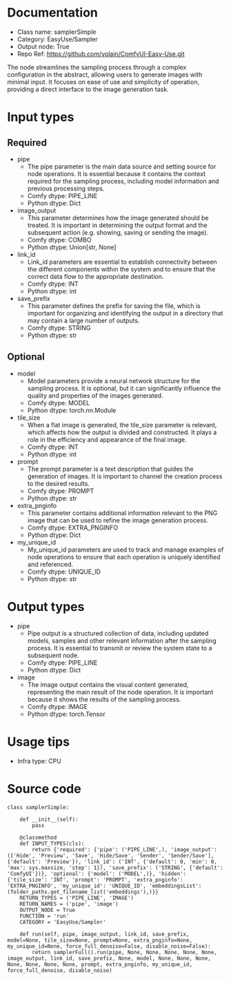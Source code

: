 # Documentation
- Class name: samplerSimple
- Category: EasyUse/Sampler
- Output node: True
- Repo Ref: https://github.com/yolain/ComfyUI-Easy-Use.git

The node streamlines the sampling process through a complex configuration in the abstract, allowing users to generate images with minimal input. It focuses on ease of use and simplicity of operation, providing a direct interface to the image generation task.

# Input types
## Required
- pipe
    - The pipe parameter is the main data source and setting source for node operations. It is essential because it contains the context required for the sampling process, including model information and previous processing steps.
    - Comfy dtype: PIPE_LINE
    - Python dtype: Dict
- image_output
    - This parameter determines how the image generated should be treated. It is important in determining the output format and the subsequent action (e.g. showing, saving or sending the image).
    - Comfy dtype: COMBO
    - Python dtype: Union[str, None]
- link_id
    - Link_id parameters are essential to establish connectivity between the different components within the system and to ensure that the correct data flow to the appropriate destination.
    - Comfy dtype: INT
    - Python dtype: int
- save_prefix
    - This parameter defines the prefix for saving the file, which is important for organizing and identifying the output in a directory that may contain a large number of outputs.
    - Comfy dtype: STRING
    - Python dtype: str
## Optional
- model
    - Model parameters provide a neural network structure for the sampling process. It is optional, but it can significantly influence the quality and properties of the images generated.
    - Comfy dtype: MODEL
    - Python dtype: torch.nn.Module
- tile_size
    - When a flat image is generated, the tile_size parameter is relevant, which affects how the output is divided and constructed. It plays a role in the efficiency and appearance of the final image.
    - Comfy dtype: INT
    - Python dtype: int
- prompt
    - The prompt parameter is a text description that guides the generation of images. It is important to channel the creation process to the desired results.
    - Comfy dtype: PROMPT
    - Python dtype: str
- extra_pnginfo
    - This parameter contains additional information relevant to the PNG image that can be used to refine the image generation process.
    - Comfy dtype: EXTRA_PNGINFO
    - Python dtype: Dict
- my_unique_id
    - My_unique_id parameters are used to track and manage examples of node operations to ensure that each operation is uniquely identified and referenced.
    - Comfy dtype: UNIQUE_ID
    - Python dtype: str

# Output types
- pipe
    - Pipe output is a structured collection of data, including updated models, samples and other relevant information after the sampling process. It is essential to transmit or review the system state to a subsequent node.
    - Comfy dtype: PIPE_LINE
    - Python dtype: Dict
- image
    - The image output contains the visual content generated, representing the main result of the node operation. It is important because it shows the results of the sampling process.
    - Comfy dtype: IMAGE
    - Python dtype: torch.Tensor

# Usage tips
- Infra type: CPU

# Source code
```
class samplerSimple:

    def __init__(self):
        pass

    @classmethod
    def INPUT_TYPES(cls):
        return {'required': {'pipe': ('PIPE_LINE',), 'image_output': (['Hide', 'Preview', 'Save', 'Hide/Save', 'Sender', 'Sender/Save'], {'default': 'Preview'}), 'link_id': ('INT', {'default': 0, 'min': 0, 'max': sys.maxsize, 'step': 1}), 'save_prefix': ('STRING', {'default': 'ComfyUI'})}, 'optional': {'model': ('MODEL',)}, 'hidden': {'tile_size': 'INT', 'prompt': 'PROMPT', 'extra_pnginfo': 'EXTRA_PNGINFO', 'my_unique_id': 'UNIQUE_ID', 'embeddingsList': (folder_paths.get_filename_list('embeddings'),)}}
    RETURN_TYPES = ('PIPE_LINE', 'IMAGE')
    RETURN_NAMES = ('pipe', 'image')
    OUTPUT_NODE = True
    FUNCTION = 'run'
    CATEGORY = 'EasyUse/Sampler'

    def run(self, pipe, image_output, link_id, save_prefix, model=None, tile_size=None, prompt=None, extra_pnginfo=None, my_unique_id=None, force_full_denoise=False, disable_noise=False):
        return samplerFull().run(pipe, None, None, None, None, None, image_output, link_id, save_prefix, None, model, None, None, None, None, None, None, None, prompt, extra_pnginfo, my_unique_id, force_full_denoise, disable_noise)
```